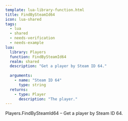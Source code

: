 ```yaml
---
template: lua-library-function.html
title: FindBySteamId64
icon: lua-shared
tags:
  - lua
  - shared
  - needs-verification
  - needs-example
lua:
  library: Players
  function: FindBySteamId64
  realm: shared
  description: "Get a player by Steam ID 64."
  
  arguments:
    - name: "Steam ID 64"
      type: string
  returns:
    - type: Player
      description: "The player."
---
```


<div class="lua__search__keywords">
Players.FindBySteamId64 &#x2013; Get a player by Steam ID 64.
</div>

